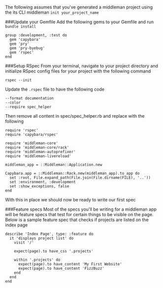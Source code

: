 The following assumes that you've generated a middleman project using the its CLI middleman `init your_project_name`

###Update your Gemfile
Add the following gems to your Gemfile and run `bundle install`
```shell
group :development, :test do
  gem 'capybara'
  gem 'pry'
  gem 'pry-byebug'
  gem 'rspec'
end
```

###Setup RSpec
From your terminal, navigate to your project directory and initialize RSpec config files for your project with the following command

`rspec --init`

Update the `.rspec` file to have the following code
```shell
--format documentation
--color
--require spec_helper
```
Then remove all content in spec/spec_helper.rb and replace with the following
```shell
require 'rspec'
require 'capybara/rspec'

require 'middleman-core'
require 'middleman-core/rack'
require 'middleman-autoprefixer'
require 'middleman-livereload'

middleman_app = ::Middleman::Application.new

Capybara.app = ::Middleman::Rack.new(middleman_app).to_app do
  set :root, File.expand_path(File.join(File.dirname(FILE), '..'))
  set :environment, :development
  set :show_exceptions, false
end
```
With this in place we should now be ready to write our first spec

###Feature specs
Most of the specs you'll be writing for a middleman app will be feature specs that test for certain things to be visible on the page. Below is a sample feature spec that checks if projects are listed on the index page

```shell
describe 'Index Page', type: :feature do
  it 'displays project list' do
    visit '/'

    expect(page).to have_css '.projects'

    within '.projects' do
      expect(page).to have_content 'My First Website'
      expect(page).to have_content 'FizzBuzz'
    end
  end
end
```
